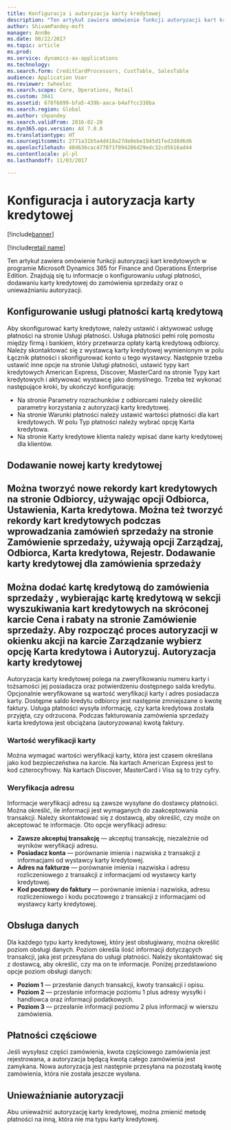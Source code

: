 ```yaml
---
title: Konfiguracja i autoryzacja karty kredytowej
description: "Ten artykuł zawiera omówienie funkcji autoryzacji kart kredytowych w programie Microsoft Dynamics 365 for Finance and Operations Enterprise Edition. Znajdują się tu informacje o konfigurowaniu usługi płatności, dodawaniu karty kredytowej do zamówienia sprzedaży oraz o unieważnianiu autoryzacji."
author: ShivamPandey-msft
manager: AnnBe
ms.date: 08/22/2017
ms.topic: article
ms.prod: 
ms.service: dynamics-ax-applications
ms.technology: 
ms.search.form: CreditCardProcessors, CustTable, SalesTable
audience: Application User
ms.reviewer: twheeloc
ms.search.scope: Core, Operations, Retail
ms.custom: 3041
ms.assetid: 678f6899-bfa5-439b-aaca-b4affcc338ba
ms.search.region: Global
ms.author: shpandey
ms.search.validFrom: 2016-02-28
ms.dyn365.ops.version: AX 7.0.0
ms.translationtype: HT
ms.sourcegitcommit: 2771a31b5a4d418a27de0ebe1945d1fed2d8d6d6
ms.openlocfilehash: 40d636cac477871f094286d29edc32cd5616ad44
ms.contentlocale: pl-pl
ms.lasthandoff: 11/03/2017

---
```


# <a name="credit-card-setup-authorization-and-capture"></a>Konfiguracja i autoryzacja karty kredytowej

[!include[banner](../includes/banner.md)]

[!include[retail name](../includes/retail-name.md)]


Ten artykuł zawiera omówienie funkcji autoryzacji kart kredytowych w programie Microsoft Dynamics 365 for Finance and Operations Enterprise Edition. Znajdują się tu informacje o konfigurowaniu usługi płatności, dodawaniu karty kredytowej do zamówienia sprzedaży oraz o unieważnianiu autoryzacji.

<a name="setting-up-the-credit-card-payment-service"></a>Konfigurowanie usługi płatności kartą kredytową
------------------------------------------

Aby skonfigurować karty kredytowe, należy ustawić i aktywować usługę płatności na stronie Usługi płatności. Usługa płatności pełni rolę pomostu między firmą i bankiem, który przetwarza opłaty kartą kredytową odbiorcy. Należy skontaktować się z wystawcą karty kredytowej wymienionym w polu Łącznik płatności i skonfigurować konto u tego wystawcy. Następnie trzeba ustawić inne opcje na stronie Usługi płatności, ustawić typy kart kredytowych American Express, Discover, MasterCard na stronie Typy kart kredytowych i aktywować wystawcę jako domyślnego. Trzeba też wykonać następujące kroki, by ukończyć konfigurację:
-   Na stronie Parametry rozrachunków z odbiorcami należy określić parametry korzystania z autoryzacji karty kredytowej.
-   Na stronie Warunki płatności należy ustawić wartości płatności dla kart kredytowych. W polu Typ płatności należy wybrać opcję Karta kredytowa.
-   Na stronie Karty kredytowe klienta należy wpisać dane karty kredytowej dla klientów.

## <a name="adding-a-new-credit-card"></a>Dodawanie nowej karty kredytowej
Można tworzyć nowe rekordy kart kredytowych na stronie Odbiorcy, używając opcji Odbiorca, Ustawienia, Karta kredytowa. Można też tworzyć rekordy kart kredytowych podczas wprowadzania zamówień sprzedaży na stronie Zamówienie sprzedaży, używają opcji Zarządzaj, Odbiorca, Karta kredytowa, Rejestr.
Dodawanie karty kredytowej dla zamówienia sprzedaży
-------------------------------------

Można dodać kartę kredytową do zamówienia sprzedaży , wybierając kartę kredytową w sekcji wyszukiwania kart kredytowych na skróconej karcie Cena i rabaty na stronie Zamówienie sprzedaży. Aby rozpocząć proces autoryzacji w okienku akcji na karcie Zarządzanie wybierz opcję Karta kredytowa i Autoryzuj.
Autoryzacja karty kredytowej
-------------------------

Autoryzacja karty kredytowej polega na zweryfikowaniu numeru karty i tożsamości jej posiadacza oraz potwierdzeniu dostępnego salda kredytu. Opcjonalnie weryfikowane są wartość weryfikacji karty i adres posiadacza karty. Dostępne saldo kredytu odbiorcy jest następnie zmniejszane o kwotę faktury. Usługa płatności wysyła informację, czy karta kredytowa została przyjęta, czy odrzucona. Podczas fakturowania zamówienia sprzedaży karta kredytowa jest obciążana (autoryzowana) kwotą faktury.

### <a name="card-verification-value"></a>Wartość weryfikacji karty

Można wymagać wartości weryfikacji karty, która jest czasem określana jako kod bezpieczeństwa na karcie. Na kartach American Express jest to kod czterocyfrowy. Na kartach Discover, MasterCard i Visa są to trzy cyfry.

### <a name="address-verification"></a>Weryfikacja adresu

Informacje weryfikacji adresu są zawsze wysyłane do dostawcy płatności. Można określić, ile informacji jest wymaganych do zaakceptowania transakcji. Należy skontaktować się z dostawcą, aby określić, czy może on akceptować te informacje. Oto opcje weryfikacji adresu:
-   **Zawsze akceptuj transakcję** — akceptuj transakcję, niezależnie od wyników weryfikacji adresu.
-   **Posiadacz konta** — porównanie imienia i nazwiska z transakcji z informacjami od wystawcy karty kredytowej.
-   **Adres na fakturze** — porównanie imienia i nazwiska i adresu rozliczeniowego z transakcji z informacjami od wystawcy karty kredytowej.
-   **Kod pocztowy do faktury** — porównanie imienia i nazwiska, adresu rozliczeniowego i kodu pocztowego z transakcji z informacjami od wystawcy karty kredytowej.

## <a name="data-support"></a>Obsługa danych
Dla każdego typu karty kredytowej, który jest obsługiwany, można określić poziom obsługi danych. Poziom określa ilość informacji dotyczących transakcji, jaka jest przesyłana do usługi płatności. Należy skontaktować się z dostawcą, aby określić, czy ma on te informacje. Poniżej przedstawiono opcje poziom obsługi danych:
-   **Poziom 1** — przesłanie danych transakcji, kwoty transakcji i opisu.
-   **Poziom 2** — przesłanie informacje poziomu 1 plus adresy wysyłki i handlowca oraz informacji podatkowych.
-   **Poziom 3** — przesłanie informacji poziomu 2 plus informacji w wierszu zamówienia.

## <a name="partial-payments"></a>Płatności częściowe
Jeśli wysyłasz części zamówienia, kwota częściowego zamówienia jest rejestrowana, a autoryzacja będącą kwotą całego zamówienia jest zamykana. Nowa autoryzacja jest następnie przesyłana na pozostałą kwotę zamówienia, która nie została jeszcze wysłana.

## <a name="voiding-an-authorization"></a>Unieważnianie autoryzacji 
Abu unieważnić autoryzację karty kredytowej, można zmienić metodę płatności na inną, która nie ma typu karty kredytowej.






